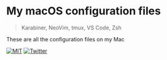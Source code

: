 # My macOS configuration files
> Karabiner, NeoVim, tmux, VS Code, Zsh

These are all the configuration files on my Mac

[![MIT](https://img.shields.io/badge/license-MIT-0a0a0a.svg?style=flat&colorA=0a0a0a)](LICENSE) [![Twitter](https://bit.ly/2m2Kb02)](https://twitter.com/tansawit)

